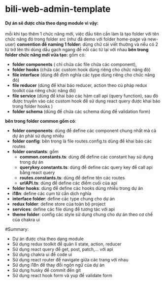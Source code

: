 # bili-web-admin-template

#### Dự án sẽ được chia theo dạng module vì vậy:

mỗi khi tạo thêm 1 chức năng mới, việc đầu tiên cần làm là tạo folder với tên chức năng đó trong folder src (như đã demo với folder home-page và new-user)
**convention để naming 1 folder:** dùng chữ cái viết thường và nếu có 2 từ trở lên thì dùng dấu gạch ngang để nối các từ lại với nhau
**bên trong folder chức năng mới vừa tạo:** gồm có:

- **folder components** ( chỉ chứa các file chứa các component),
- **folder hooks** (chứa các custom hook dùng riêng cho chức năng đó)
- **file interface** (dùng để định nghĩa các type dùng riêng cho chức năng đó)
- **file reducer** (dùng để khai báo reducer, action theo cú pháp redux toolkit của riêng chức năng đó)
- **file service** (dùng để khai báo các hàm call api (query function), sau đó được truyền vào các custom hook để sử dụng react query được khai báo trong folder hooks )
- **folder schema** (dùng để chứa các schema dùng để validation form)

**bên trong folder common gồm có**:

- **folder components**: dùng để define các component chung nhất mà cả dự án phải sử dụng nhiều
- **folder config**: bên trong là file routes.config.ts dùng để khai báo các routes
- **folder constants**: gồm
  - **common.constants.ts**: dùng để define các constant hay sử dụng trong dự án
  - **querykey.constants.ts**: dùng để define các query key để call api bằng react query
  - **routes.constants.ts**: dùng để define tên các routes
  - **urlAPI.ts**: dùng để define các điểm cuối của api
- **folder hooks**: dùng để define các hooks dùng nhiều trong dự án
- **i18n**: define các cụm từ cần dịch nghĩa
- **interface folder**: define các type chung cho dự án
- **redux folder**: define store của toàn bộ project
- **services**: define các file dùng để tương tác với api
- **theme folder**: config các style sử dụng chung cho dự án theo cơ chế của chakra ui

#Summary:

- Dự án được chia theo dạng module
- Sử dụng redux toolkit để quản lí state, action, reducer
- Sử dụng react query để get, post, patch,... với api
- Sử dụng chakra ui để code ui
- Sử dụng react router để navigate giữa các trang với nhau
- Sử dụng i18n để thay đổi ngôn ngữ của dự án
- Sử dụng husky để commit đến git
- Sử dụng react hook form và yup để validate form
